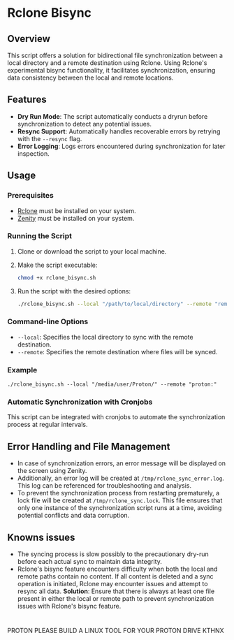 # Rclone Bisync

## Overview

This script offers a solution for bidirectional file synchronization between a local directory and a remote destination using Rclone. Using Rclone's experimental bisync functionality, it facilitates synchronization, ensuring data consistency between the local and remote locations.

## Features

- **Dry Run Mode**: The script automatically conducts a dryrun before synchronization to detect any potential issues.
- **Resync Support**: Automatically handles recoverable errors by retrying with the `--resync` flag.
- **Error Logging**: Logs errors encountered during synchronization for later inspection.

## Usage

### Prerequisites

- [Rclone](https://rclone.org/) must be installed on your system.
- [Zenity](https://help.gnome.org/users/zenity/stable/) must be installed on your system.
### Running the Script

1. Clone or download the script to your local machine.
2. Make the script executable:
    ```bash
    chmod +x rclone_bisync.sh
    ```
3. Run the script with the desired options:

    ```bash
    ./rclone_bisync.sh --local "/path/to/local/directory" --remote "remote:directory"
    ```

### Command-line Options

- `--local`: Specifies the local directory to sync with the remote destination.
- `--remote`: Specifies the remote destination where files will be synced.

### Example

    ./rclone_bisync.sh --local "/media/user/Proton/" --remote "proton:"

### Automatic Synchronization with Cronjobs

This script can be integrated with cronjobs to automate the synchronization process at regular intervals.

## Error Handling and File Management

- In case of synchronization errors, an error message will be displayed on the screen using Zenity.
- Additionally, an error log will be created at `/tmp/rclone_sync_error.log`. This log can be referenced for troubleshooting and analysis.
- To prevent the synchronization process from restarting prematurely, a lock file will be created at `/tmp/rclone_sync.lock`. This file ensures that only one instance of the synchronization script runs at a time, avoiding potential conflicts and data corruption.

## Knowns issues

- The syncing process is slow possibly to the precautionary dry-run before each actual sync to maintain data integrity.
- Rclone's bisync feature encounters difficulty when both the local and remote paths contain no content. If all content is deleted and a sync operation is initiated, Rclone may encounter issues and attempt to resync all data. **Solution**: Ensure that there is always at least one file present in either the local or remote path to prevent synchronization issues with Rclone's bisync feature.




# 

PROTON PLEASE BUILD A LINUX TOOL FOR YOUR PROTON DRIVE KTHNX
